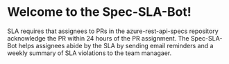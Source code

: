 # Welcome to the Spec-SLA-Bot!

SLA requires that assignees to PRs in the azure-rest-api-specs repository acknowledge the PR within 24 hours of the PR assignment. The Spec-SLA-Bot helps assignees abide by the SLA by sending email reminders and a weekly summary of SLA violations to the team managaer. 
